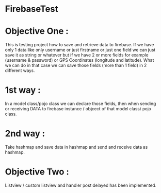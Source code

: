 # FirebaseTest
# Objective One : 
This is testing project how to save and retrieve data to firebase. 
If we have only 1 data like only username or just firstname or just one field we can just save it as string or whatever but if we have
2 or more fields for example (username & password) or GPS Coordinates (longitude and latitude).
What we can do in that case we can save those fields (more than 1 field) in 2 different ways.
# 1st way :
In a model class/pojo class we can declare those fields, then when sending or receiving DATA to firebase instance / objcect of that model class/ pojo class.
# 2nd way :
Take hashmap and save data in hashmap and send and receive data as hashmap.
# Objective Two :
Listview / custom listview and handler post delayed has been implemented.
